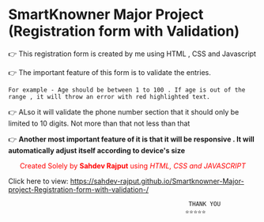 # SmartKnowner Major Project (Registration form with Validation)
👉 This registration form is created by me using HTML , CSS and Javascript

👉 The important feature of this form is to validate the entries.

    For example - Age should be between 1 to 100 . If age is out of the range , it will throw an error with red highlighted text. 
    
👉 ALso it will validate the phone number section that it should only be limited to 10 digits. Not more than that not less than that

👉 <b>Another most important feature of it is that it will be responsive . It will automatically adjust itself according to device's size</b>









<p align="center" style="color:red">Created Solely by <b>Sahdev Rajput</b> using <i>HTML, CSS and JAVASCRIPT</i></p>



Click here to view: https://sahdev-rajput.github.io/Smartknowner-Major-project-Registration-form-with-validation-/
                     
                     
                     
                     
                     
                     
                                                       THANK YOU
                                                      ⭐⭐⭐⭐⭐



